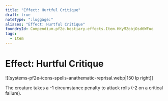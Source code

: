 ```yaml
---
title: "Effect: Hurtful Critique"
draft: true
noteType: ":luggage:"
aliases: "Effect: Hurtful Critique"
foundryId: Compendium.pf2e.bestiary-effects.Item.HKyMZobjOsd6WFuo
tags:
  - Item
---
```


# Effect: Hurtful Critique
![[systems-pf2e-icons-spells-anathematic-reprisal.webp|150 lp right]]

The creature takes a -1 circumstance penalty to attack rolls (-2 on a critical failure).
